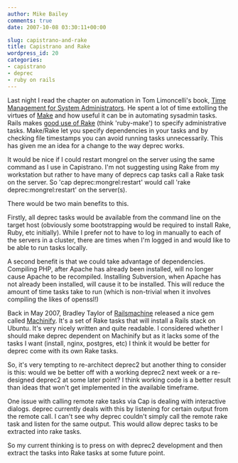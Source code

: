 ```yaml
---
author: Mike Bailey
comments: true
date: 2007-10-08 03:30:11+00:00

slug: capistrano-and-rake
title: Capistrano and Rake
wordpress_id: 20
categories:
- capistrano
- deprec
- ruby on rails
---
```


Last night I read the chapter on automation in Tom Limoncelli's book, [Time
Management for System Administrators][TMFSA]. He spent a lot of time extolling
the virtues of [Make][make] and how useful it can be in automating sysadmin
tasks. Rails makes [good use of Rake][good-use-of-rake] (think 'ruby-make') to
specify administrative tasks. Make/Rake let you specify dependencies in your
tasks and by checking file timestamps you can avoid running tasks
unnecessarily. This has given me an idea for a change to the way deprec works.

[TMFSA]: http://www.amazon.com/Management-System-Administrators-Thomas-Limoncelli/dp/0596007833/ref=pd_bbs_sr_1/104-0447090-6403929?ie=UTF8&s=books&qid=1191812320&sr=8-1
[make]: http://www.mtsu.edu/~csdept/FacilitiesAndResources/make.htm
[good-use-of-rake]: http://www.railsenvy.com/2007/6/11/ruby-on-rails-rake-tutorial

It would be nice if I could restart mongrel on the server using the same
command as I use in Capistrano. I'm not suggesting using Rake from my
workstation but rather to have many of deprecs cap tasks call a Rake task on
the server. So 'cap deprec:mongrel:restart' would call 'rake
deprec:mongrel:restart' on the server(s).

There would be two main benefits to this.

Firstly, all deprec tasks would be available from the command line on the
target host (obviously some bootstrapping would be required to install Rake,
Ruby, etc initially). While I prefer not to have to log in manually to each of
the servers in a cluster, there are times when I'm logged in and would like to
be able to run tasks locally.

A second benefit is that we could take advantage of dependencies. Compiling
PHP, after Apache has already been installed, will no longer cause Apache to be
recompiled. Installing Subversion, when Apache has not already been installed,
will cause it to be installed. This will reduce the amount of time tasks take
to run (which is non-trivial when it involves compiling the likes of openssl!)

Back in May 2007, Bradley Taylor of [Railsmachine](http://railsmachine.com/)
released a nice gem called [Machinify][machinify]. It's a set of Rake tasks
that will install a Rails stack on Ubuntu. It's very nicely written and quite
readable. I considered whether I should make deprec dependent on Machinify but
as it lacks some of the tasks I want (install, nginx, postgres, etc) I think it
would be better for deprec come with its own Rake tasks.

[machinify]: http://blog.railsmachine.com/2007/5/25/ann-machinify-stack-toolkit

So, it's very tempting to re-architect deprec2 but another thing to consider is
this: would we be better off with a working deprec2 next week or a re-designed
deprec2 at some later point? I think working code is a better result than ideas
that won't get implemented in the available timeframe.

One issue with calling remote rake tasks via Cap is dealing with interactive
dialogs. deprec currently deals with this by listening for certain output from
the remote call. I can't see why deprec couldn't simply call the remote rake
task and listen for the same output. This would allow deprec tasks to be
extracted into rake tasks.

So my current thinking is to press on with deprec2 development and then extract
the tasks into Rake tasks at some future point.
